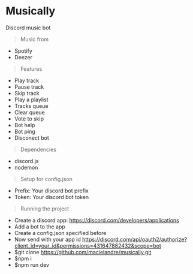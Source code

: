 # Musically
Discord music bot

> Music from
- Spotify
- Deezer

> Features
- Play track
- Pause track
- Skip track
- Play a playlist
- Tracks queue
- Clear queue
- Vote to skip
- Bot help
- Bot ping
- Disconect bot

> Dependencies
- discord.js
- nodemon

> Setup for config.json
- Prefix: Your discord bot prefix
- Token: Your discord bot token

> Running the project
- Create a discord app: https://discord.com/developers/applications
- Add a bot to the app
- Create a config.json specified before
- Now send with your app id https://discord.com/api/oauth2/authorize?client_id=your_id&permissions=431647882432&scope=bot
- $git clone https://github.com/macielandre/musically.git
- $npm i
- $npm run dev

